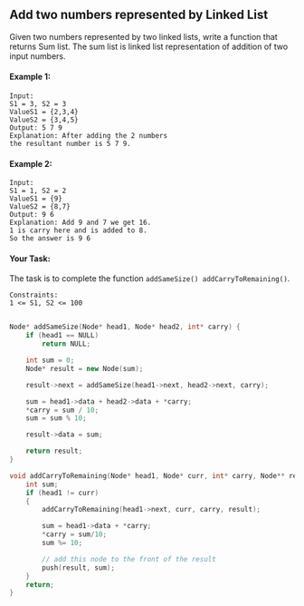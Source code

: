 ## Add two numbers represented by Linked List

Given two numbers represented by two linked lists, write a function that returns Sum list. The sum list is linked list representation of addition of two input numbers.

#### Example 1:

```
Input:
S1 = 3, S2 = 3
ValueS1 = {2,3,4}
ValueS2 = {3,4,5}
Output: 5 7 9
Explanation: After adding the 2 numbers
the resultant number is 5 7 9.
```

#### Example 2:

```
Input:
S1 = 1, S2 = 2
ValueS1 = {9}
ValueS2 = {8,7}
Output: 9 6
Explanation: Add 9 and 7 we get 16.
1 is carry here and is added to 8.
So the answer is 9 6
```

#### Your Task:

The task is to complete the function `addSameSize() addCarryToRemaining()`.

```
Constraints:
1 <= S1, S2 <= 100
```

```c++

Node* addSameSize(Node* head1, Node* head2, int* carry) {
	if (head1 == NULL)
		return NULL;

	int sum = 0;
    Node* result = new Node(sum);

	result->next = addSameSize(head1->next, head2->next, carry);

	sum = head1->data + head2->data + *carry;
	*carry = sum / 10;
	sum = sum % 10;

	result->data = sum;

	return result;
}

void addCarryToRemaining(Node* head1, Node* curr, int* carry, Node** result) {
	int sum;
	if (head1 != curr)
	{
		addCarryToRemaining(head1->next, curr, carry, result);

		sum = head1->data + *carry;
		*carry = sum/10;
		sum %= 10;

		// add this node to the front of the result
		push(result, sum);
	}
	return;
}
```
